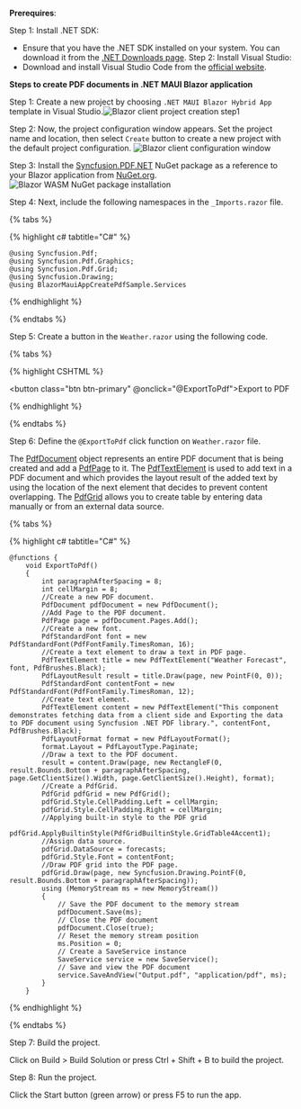 **Prerequires**:

Step 1: Install .NET SDK: 
* Ensure that you have the .NET SDK installed on your system. You can download it from the [.NET Downloads page](https://dotnet.microsoft.com/en-us/download).
Step 2: Install Visual Studio: 
* Download and install Visual Studio Code from the [official website](https://code.visualstudio.com/download).

**Steps to create PDF documents in .NET MAUI Blazor application**

Step 1: Create a new project by choosing `.NET MAUI Blazor Hybrid App` template in Visual Studio.![Blazor client project creation step1](Create-PDF-Blazor/Blazor_Maui_project_creation.png)

Step 2: Now, the project configuration window appears. Set the project name and location, then select  `Create` button to create a new project with the default project configuration.
![Blazor client configuration window](Create-PDF-Blazor/Maui_Blazor_configuration_window.png)

Step 3: Install the [Syncfusion.PDF.NET](https://www.nuget.org/packages/Syncfusion.pdf.Net) NuGet package as a reference to your Blazor application from [NuGet.org](https://www.nuget.org).
![Blazor WASM NuGet package installation](Create-PDF-Blazor/Blazor_server_NuGet_Net.png)

Step 4: Next, include the following namespaces in the ``_Imports.razor`` file.

{% tabs %}

{% highlight c# tabtitle="C#" %}

    @using Syncfusion.Pdf;
    @using Syncfusion.Pdf.Graphics;
    @using Syncfusion.Pdf.Grid;
    @using Syncfusion.Drawing;
    @using BlazorMauiAppCreatePdfSample.Services

{% endhighlight %}

{% endtabs %}

Step 5: Create a button in the ``Weather.razor`` using the following code.

{% tabs %}

{% highlight CSHTML %}

<button class="btn btn-primary" @onclick="@ExportToPdf">Export to PDF</button>

{% endhighlight %}

{% endtabs %}

Step 6: Define the ``@ExportToPdf`` click function on ``Weather.razor`` file.

The [PdfDocument](https://help.syncfusion.com/cr/file-formats/Syncfusion.Pdf.PdfDocument.html) object represents an entire PDF document that is being created and add a [PdfPage](https://help.syncfusion.com/cr/file-formats/Syncfusion.Pdf.PdfPage.html) to it. The [PdfTextElement](https://help.syncfusion.com/cr/file-formats/Syncfusion.Pdf.Graphics.PdfTextElement.html) is used to add text in a PDF document and which provides the layout result of the added text by using the location of the next element that decides to prevent content overlapping. The [PdfGrid](https://help.syncfusion.com/cr/file-formats/Syncfusion.Pdf.Grid.PdfGrid.html) allows you to create table by entering data manually or from an external data source.

{% tabs %}

{% highlight c# tabtitle="C#" %}

    @functions {
        void ExportToPdf()
        {
            int paragraphAfterSpacing = 8;
            int cellMargin = 8;
            //Create a new PDF document.
            PdfDocument pdfDocument = new PdfDocument();
            //Add Page to the PDF document.
            PdfPage page = pdfDocument.Pages.Add();
            //Create a new font.
            PdfStandardFont font = new PdfStandardFont(PdfFontFamily.TimesRoman, 16);
            //Create a text element to draw a text in PDF page.
            PdfTextElement title = new PdfTextElement("Weather Forecast", font, PdfBrushes.Black);
            PdfLayoutResult result = title.Draw(page, new PointF(0, 0));
            PdfStandardFont contentFont = new PdfStandardFont(PdfFontFamily.TimesRoman, 12);
            //Create text element.
            PdfTextElement content = new PdfTextElement("This component demonstrates fetching data from a client side and Exporting the data to PDF document using Syncfusion .NET PDF library.", contentFont, PdfBrushes.Black);
            PdfLayoutFormat format = new PdfLayoutFormat();
            format.Layout = PdfLayoutType.Paginate;
            //Draw a text to the PDF document.
            result = content.Draw(page, new RectangleF(0, result.Bounds.Bottom + paragraphAfterSpacing, page.GetClientSize().Width, page.GetClientSize().Height), format);
            //Create a PdfGrid.
            PdfGrid pdfGrid = new PdfGrid();
            pdfGrid.Style.CellPadding.Left = cellMargin;
            pdfGrid.Style.CellPadding.Right = cellMargin;
            //Applying built-in style to the PDF grid
            pdfGrid.ApplyBuiltinStyle(PdfGridBuiltinStyle.GridTable4Accent1);
            //Assign data source.
            pdfGrid.DataSource = forecasts;
            pdfGrid.Style.Font = contentFont;
            //Draw PDF grid into the PDF page.
            pdfGrid.Draw(page, new Syncfusion.Drawing.PointF(0, result.Bounds.Bottom + paragraphAfterSpacing));
            using (MemoryStream ms = new MemoryStream())
            {
                // Save the PDF document to the memory stream
                pdfDocument.Save(ms);
                // Close the PDF document
                pdfDocument.Close(true);
                // Reset the memory stream position
                ms.Position = 0;
                // Create a SaveService instance
                SaveService service = new SaveService();
                // Save and view the PDF document
                service.SaveAndView("Output.pdf", "application/pdf", ms);
            }
        }

{% endhighlight %}

{% endtabs %}

Step 7: Build the project.

Click on Build > Build Solution or press Ctrl + Shift + B to build the project.

Step 8: Run the project.

Click the Start button (green arrow) or press F5 to run the app.